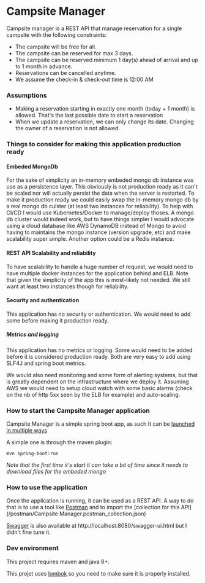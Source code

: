 # Campsite Manager

Campsite manager is a REST API that manage reservation for a single campsite with the following constraints:

* The campsite will be free for all.
* The campsite can be reserved for max 3 days.
* The campsite can be reserved minimum 1 day(s) ahead of arrival and up to 1 month in advance.
* Reservations can be cancelled anytime.
* We assume the check-in & check-out time is 12:00 AM

### Assumptions

* Making a reservation starting in exactly one month (today + 1 month) is allowed. That's the last possible date to start a reservation
* When we update a reservation, we can only change its date. Changing the owner of a reservation is not allowed.
 

### Things to consider for making this application production ready

#### Embeded MongoDb

For the sake of simplicity an in-memory embeded mongo db instance was use as a persistence layer. This obviously is 
not production ready as it can't be scaled nor will actually persist the data when the server is restarted. To make it 
production ready we could easily swap the in-memory mongo db by a real mongo db culster (at least two instances for reliability). 
To help with CI/CD I would use Kubernetes/Docker to manage/deploy thoses. A mongo db cluster would indeed work, but to have things simpler 
I would advocate using a cloud database like AWS DynamoDB instead of Mongo to avoid having to maintains the mongo instance (version upgrade, etc) 
and make scalability super simple. Another option could be a Redis instance.

#### REST API Scalability and reliability

To have scalability to handle a huge number of request, 
we would need to have multiple docker instances for the application behind and ELB. Note that given the simplicity of the app this is most-likely not needed. 
We still want at least two instances though for reliability.
 
#### Security and authentication

This application has no security or authentication. We would need to add some before making it production ready. 

##### Metrics and logging

This application has no metrics or logging. Some would need to be added before it is considered production ready. Both are
very easy to add using SLF4J and spring boot metrics. 

We would also need monitoring and some form of alerting systems, but that is greatly dependent on the infrastructure where we
deploy it. Assuming AWS we would need to setup cloud watch with some basic alarms (check on the nb of http 5xx seen by the ELB for example)
and auto-scaling.

### How to start the Campsite Manager application
Campsite Manager is a simple spring boot app, as such It can be [launched in multiple ways](https://docs.spring.io/spring-boot/docs/current/reference/html/using-boot-running-your-application.html)

A simple one is through the maven plugin:

```
mvn spring-boot:run
```

*Note that the first time it's start it can take a bit of time since it needs to download files for the embeded mongo*

### How to use the application

Once the application is running, it can be used as a REST API. A way to do that is to use a tool like [Postman](https://www.getpostman.com/) and to import the [collection for this API](/postman/Campsite Manager.postman_collection.json)

[Swagger](https://swagger.io/) is also available at http://localhost:8080/swagger-ui.html but I didn't fine tune it.


### Dev environment

This project requires maven and java 8+.

This projet uses [lombok](https://projectlombok.org/) so you need to make sure it is properly installed.

